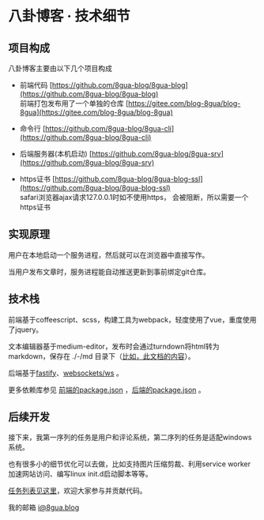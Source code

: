 # 八卦博客 · 技术细节
## 项目构成

八卦博客主要由以下几个项目构成

*   前端代码 [https://github.com/8gua-blog/8gua-blog](https://github.com/8gua-blog/8gua-blog)  
    前端打包发布用了一个单独的仓库 [https://gitee.com/blog-8gua/blog-8gua](https://gitee.com/blog-8gua/blog-8gua)
    
*   命令行 [https://github.com/8gua-blog/8gua-cli](https://github.com/8gua-blog/8gua-cli)
    
*   后端服务器(本机启动) [https://github.com/8gua-blog/8gua-srv](https://github.com/8gua-blog/8gua-srv)
    
*   https证书 [https://github.com/8gua-blog/8gua-blog-ssl](https://github.com/8gua-blog/8gua-blog-ssl)  
    safari浏览器ajax请求127.0.0.1时如不使用https， 会被阻断，所以需要一个https证书
    

## 实现原理

用户在本地启动一个服务进程，然后就可以在浏览器中直接写作。

当用户发布文章时，服务进程能自动推送更新到事前绑定git仓库。

## 技术栈

前端基于coffeescript、scss，构建工具为webpack，轻度使用了vue，重度使用了jquery。

文本编辑器基于medium-editor，发布时会通过turndown将html转为markdown，保存在 ./-/md 目录下（[比如，此文档的内容](https://gitee.com/i8gua/i8gua/tree/master/-/md/help)）。

后端基于[fastify](https://github.com/fastify)、[websockets/ws](https://github.com/websockets/ws) 。

更多依赖库参见 [前端的package.json](https://github.com/8gua-blog/blog/blob/master/src/package.json) ，[后端的package.json](https://github.com/8gua-blog/8gua-srv/blob/master/package.json) 。

## 后续开发

接下来，我第一序列的任务是用户和评论系统，第二序列的任务是适配windows系统。

也有很多小的细节优化可以去做，比如支持图片压缩剪裁、利用service worker加速网站访问、编写linux init.d启动脚本等等。

[任务列表见这里](https://github.com/i8gua/i8gua.github.io/issues)，欢迎大家参与并贡献代码。  

我的邮箱 [i@8gua.blog](mailto:i@8gua.blog)